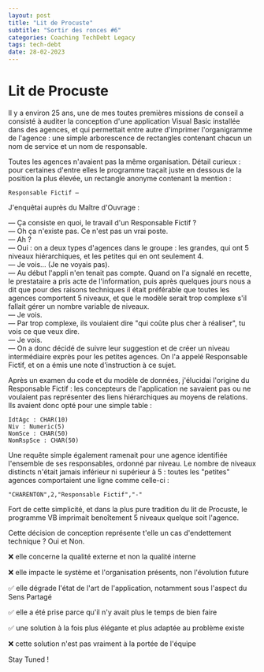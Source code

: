 ```yaml
---
layout: post
title: "Lit de Procuste"
subtitle: "Sortir des ronces #6"
categories: Coaching TechDebt Legacy
tags: tech-debt
date: 28-02-2023
---
```

# Lit de Procuste

Il y a environ 25 ans, une de mes toutes premières missions de conseil a consisté à auditer la conception d'une application Visual Basic installée dans des agences, et qui permettait entre autre d'imprimer l'organigramme de l'agence : une simple arborescence de rectangles contenant chacun un nom de service et un nom de responsable. 
<!--more-->

Toutes les agences n'avaient pas la même organisation. Détail curieux : pour certaines d'entre elles le programme traçait juste en dessous de la position la plus élevée, un rectangle anonyme contenant la mention : 

    Responsable Fictif —

J'enquêtai auprès du Maître d'Ouvrage :

— Ça consiste en quoi, le travail d'un Responsable Fictif ?\
— Oh ça n'existe pas. Ce n'est pas un vrai poste.\
— Ah ?\
— Oui : on a deux types d'agences dans le groupe : les grandes, qui ont 5 niveaux hiérarchiques, et les petites qui en ont seulement 4. \
— Je vois… (Je ne voyais pas).\
— Au début l'appli n'en tenait pas compte. Quand on l'a signalé en recette, le prestataire a pris acte de l'information, puis après quelques jours nous a dit que pour des raisons techniques il était préférable que toutes les agences comportent 5 niveaux, et que le modèle serait trop complexe s'il fallait gérer un nombre variable de niveaux. \
— Je vois.\
— Par trop complexe, ils voulaient dire "qui coûte plus cher à réaliser", tu vois ce que veux dire.\
— Je vois.\
— On a donc décidé de suivre leur suggestion et de créer un niveau intermédiaire exprès pour les petites agences. On l'a appelé Responsable Fictif, et on a émis une note d'instruction à ce sujet.

Après un examen du code et du modèle de données, j'élucidai l'origine du Responsable Fictif : les concepteurs de l'application ne savaient pas ou ne voulaient pas représenter des liens hiérarchiques au moyens de relations. Ils avaient donc opté pour une simple table :

```
IdtAgc : CHAR(10)
Niv : Numeric(5)
NomSce : CHAR(50)
NomRspSce : CHAR(50)
```

Une requête simple également ramenait pour une agence identifiée l'ensemble de ses responsables, ordonné par niveau. Le nombre de niveaux distincts n'était jamais inférieur ni supérieur à 5 : toutes les "petites" agences comportaient une ligne comme celle-ci :

```
"CHARENTON",2,"Responsable Fictif","-"
```

Fort de cette simplicité, et dans la plus pure tradition du lit de Procuste, le programme VB imprimait benoîtement 5 niveaux quelque soit l'agence.

Cette décision de conception représente t'elle un cas d'endettement technique ? Oui et Non.

❌ elle concerne la qualité externe et non la qualité interne

❌ elle impacte le système et l'organisation présents, non l'évolution future

✅ elle dégrade l'état de l'art de l'application, notamment sous l'aspect du Sens Partagé

✅ elle a été prise parce qu'il n'y avait plus le temps de bien faire

✅ une solution à la fois plus élégante et plus adaptée au problème existe

❌ cette solution n'est pas vraiment à la portée de l'équipe


Stay Tuned !
